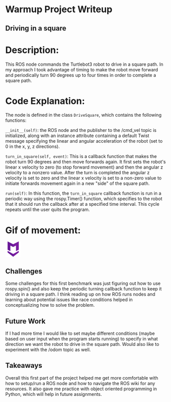 # Warmup Project Writeup

## Driving in a square

# Description:
This ROS node commands the Turtlebot3 robot to drive in a square path. In my approach
I took advantage of timing to make the robot move forward and periodically turn 90 degrees up to four times in order to complete a square path. 

# Code Explanation:
The node is defined in the class `DriveSquare`, which contains the following functions:

`__init__(self)`: the ROS node and the publisher to the /cmd_vel topic is initialized, along with an instance attribute containing a default Twist message specifying the linear and angular acceleration of the robot (set to 0 in the x, y, z directions).

`turn_in_square(self, event)`: This is a callback function that makes the robot turn 90 degrees and then move forwards again. It first sets the robot's linear x velocity to zero (to stop forward movement) and then the angular z velocity to a nonzero value. After the turn is completed the angular z velocity is set to zero and the linear x velocity is set to a non-zero value to initiate forwards movement again in a new "side" of the square path.

`run(self)`: In this function, the `turn_in_square` callback function is run in a periodic way using the rospy.Timer() function, which specifies to the robot that it should run the callback after at a specified time interval. This cycle repeats until the user quits the program. 

# Gif of movement:

![](https://github.com/adam-p/markdown-here/raw/master/src/common/images/icon48.png)

## Challenges
Some challenges for this first benchmark was just figuring out how to use rospy.spin() and also keep the periodic turning callback function to keep it driving in a square path. I think reading up on how ROS runs nodes and learning about potential issues like race conditions helped in conceptualizing how to solve the problem.

## Future Work
If I had more time I would like to set maybe different conditions (maybe based on user input when the program starts running) to specify in what direction we want the robot to drive in the square path. Would also like to experiment with the /odom topic as well.

## Takeaways
Overall this first part of the project helped me get more comfortable with how to setup/run a ROS node and how to navigate the ROS wiki for any resources. It also gave me practice with object oriented programming in Python, which will help in future assignments. 



